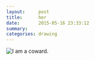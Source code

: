 ```yaml
---
layout:     post
title:      her
date:       2015-05-16 23:33:12
summary:    
categories: drawing
---
```

![I am a coward.](/image/blog/her.png)
